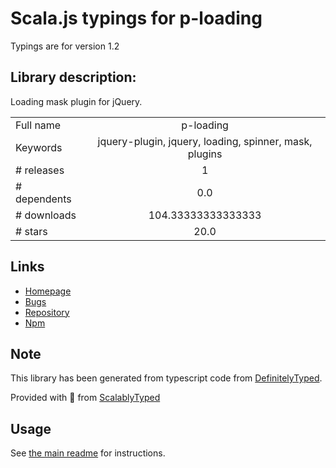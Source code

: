 
# Scala.js typings for p-loading

Typings are for version 1.2

## Library description:
Loading mask plugin for jQuery.

|                    |                 |
| ------------------ | :-------------: |
| Full name          | p-loading |
| Keywords           | jquery-plugin, jquery, loading, spinner, mask, plugins |
| # releases         | 1 |
| # dependents       | 0.0 |
| # downloads        | 104.33333333333333 |
| # stars            | 20.0 |

## Links
- [Homepage](http://joseshiru.github.io/p-loading/)
- [Bugs](https://github.com/joseshiru/p-loading/issues)
- [Repository](https://github.com/joseshiru/p-loading)
- [Npm](https://www.npmjs.com/package/p-loading)
    


## Note
This library has been generated from typescript code from [DefinitelyTyped](https://definitelytyped.org).

Provided with :purple_heart: from [ScalablyTyped](https://github.com/oyvindberg/ScalablyTyped)

## Usage
See [the main readme](../../readme.md) for instructions.


